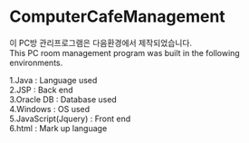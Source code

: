 # ComputerCafeManagement

이 PC방 관리프로그램은 다음환경에서 제작되었습니다.  
This PC room management program was built in the following environments.

1.Java : Language used  
2.JSP : Back end  
3.Oracle DB : Database used  
4.Windows : OS used  
5.JavaScript(Jquery) : Front end  
6.html : Mark up language  

